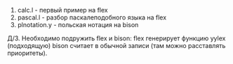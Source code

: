 1. calc.l - первый пример на flex
2. pascal.l - разбор паскалеподобного языка на flex
3. plnotation.y - польская нотация на bison

Д/З. Необходимо подружить flex и bison:
    flex генерирует функцию yylex (подходящую)
    bison считает в обычной записи (там можно расставлять приоритеты).

